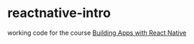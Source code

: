 # reactnative-intro
working code for the course [Building Apps with React Native](https://www.udemy.com/reactnative/learn/)

